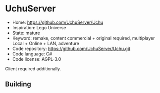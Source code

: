 # UchuServer

- Home: https://github.com/UchuServer/Uchu
- Inspiration: Lego Universe
- State: mature
- Keyword: remake, content commercial + original required, multiplayer Local + Online + LAN, adventure
- Code repository: https://github.com/UchuServer/Uchu.git
- Code language: C#
- Code license: AGPL-3.0

Client required additionally.

## Building
